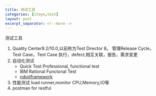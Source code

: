 ```yaml
---
title: 测试工具
categories: [iteye,test]
layout: post
excerpt_separator: <!--more-->
---
```

测试工具<!--more-->

1. Quality Center9.2/10.0,以前称为Test Director 8。 管理Release Cycle，Test Case，Test Case 执行，defect,相互关联，报告，需求变更   
2. 自动化测试 
   * Quick Test Professional, functional test 
   * IBM Rational Functonal Test   
   * [robotframework](http://robotframework.org/)
3. 性能测试 load runner,monitor CPU,Memory,IO等  
4. postman for restful